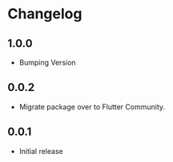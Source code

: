 # Changelog

## 1.0.0

* Bumping Version

## 0.0.2
  * Migrate package over to Flutter Community.

## 0.0.1
  * Initial release
